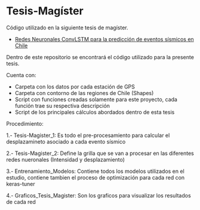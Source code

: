 # Tesis-Magíster
Código utilizado en la siguiente tesis de magíster.

- [Redes Neuronales ConvLSTM para la predicción de eventos sísmicos en Chile](https://repositorio.unab.cl/xmlui/handle/ria/36157)

Dentro de este repositorio se encontrará el código utilizado para la presente tesis.

Cuenta con:
- Carpeta con los datos por cada estación de GPS
- Carpeta con contorno de las regiones de Chile (Shapes)
- Script con funciones creadas solamente para este proyecto, cada función trae su respectiva descripción
- Script de los principales cálculos abordados dentro de esta tesis

Procedimiento:

1.- Tesis-Magister_1: Es todo el pre-procesamiento para calcular el desplazamineto asociado a cada evento sísmico

2.- Tesis-Magister_2: Define la grilla que se van a procesar en las diferentes redes nueronales (Intensidad y desplazamiento)

3.- Entrenamiento_Modelos: Contiene todos los modelos utilizados en el estudio, contiene tambien el proceso de optimización para cada red con keras-tuner

4.- Graficos_Tesis_Magister: Son los graficos para visualizar los resultados de cada red
